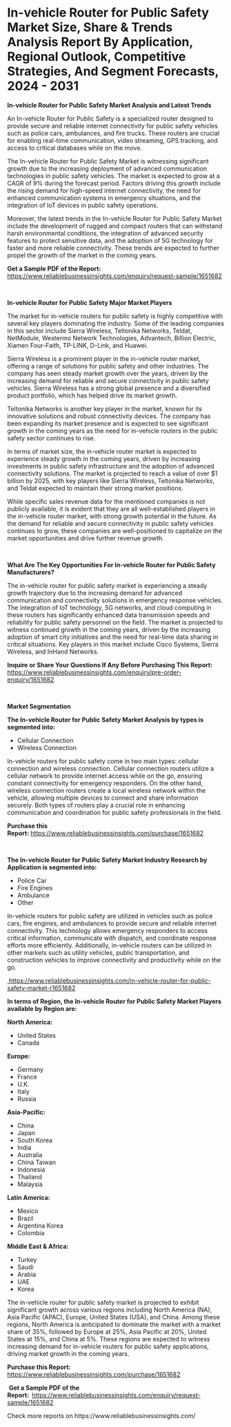 <p><h1>In-vehicle Router for Public Safety Market Size, Share & Trends Analysis Report By Application, Regional Outlook, Competitive Strategies, And Segment Forecasts, 2024 - 2031</h1></p><p><strong>In-vehicle Router for Public Safety Market Analysis and Latest Trends</strong></p>
<p><p>An In-vehicle Router for Public Safety is a specialized router designed to provide secure and reliable internet connectivity for public safety vehicles such as police cars, ambulances, and fire trucks. These routers are crucial for enabling real-time communication, video streaming, GPS tracking, and access to critical databases while on the move.</p><p>The In-vehicle Router for Public Safety Market is witnessing significant growth due to the increasing deployment of advanced communication technologies in public safety vehicles. The market is expected to grow at a CAGR of 9% during the forecast period. Factors driving this growth include the rising demand for high-speed internet connectivity, the need for enhanced communication systems in emergency situations, and the integration of IoT devices in public safety operations.</p><p>Moreover, the latest trends in the In-vehicle Router for Public Safety Market include the development of rugged and compact routers that can withstand harsh environmental conditions, the integration of advanced security features to protect sensitive data, and the adoption of 5G technology for faster and more reliable connectivity. These trends are expected to further propel the growth of the market in the coming years.</p></p>
<p><strong>Get a Sample PDF of the Report:&nbsp;</strong> <a href="https://www.reliablebusinessinsights.com/enquiry/request-sample/1651682">https://www.reliablebusinessinsights.com/enquiry/request-sample/1651682</a></p>
<p>&nbsp;</p>
<p><strong>In-vehicle Router for Public Safety Major Market Players</strong></p>
<p><p>The market for in-vehicle routers for public safety is highly competitive with several key players dominating the industry. Some of the leading companies in this sector include Sierra Wireless, Teltonika Networks, Teldat, NetModule, Westermo Network Technologies, Advantech, Billion Electric, Xiamen Four-Faith, TP-LINK, D-Link, and Huawei.</p><p>Sierra Wireless is a prominent player in the in-vehicle router market, offering a range of solutions for public safety and other industries. The company has seen steady market growth over the years, driven by the increasing demand for reliable and secure connectivity in public safety vehicles. Sierra Wireless has a strong global presence and a diversified product portfolio, which has helped drive its market growth.</p><p>Teltonika Networks is another key player in the market, known for its innovative solutions and robust connectivity devices. The company has been expanding its market presence and is expected to see significant growth in the coming years as the need for in-vehicle routers in the public safety sector continues to rise.</p><p>In terms of market size, the in-vehicle router market is expected to experience steady growth in the coming years, driven by increasing investments in public safety infrastructure and the adoption of advanced connectivity solutions. The market is projected to reach a value of over $1 billion by 2025, with key players like Sierra Wireless, Teltonika Networks, and Teldat expected to maintain their strong market positions.</p><p>While specific sales revenue data for the mentioned companies is not publicly available, it is evident that they are all well-established players in the in-vehicle router market, with strong growth potential in the future. As the demand for reliable and secure connectivity in public safety vehicles continues to grow, these companies are well-positioned to capitalize on the market opportunities and drive further revenue growth.</p></p>
<p>&nbsp;</p>
<p><strong>What Are The Key Opportunities For In-vehicle Router for Public Safety Manufacturers?</strong></p>
<p><p>The in-vehicle router for public safety market is experiencing a steady growth trajectory due to the increasing demand for advanced communication and connectivity solutions in emergency response vehicles. The integration of IoT technology, 5G networks, and cloud computing in these routers has significantly enhanced data transmission speeds and reliability for public safety personnel on the field. The market is projected to witness continued growth in the coming years, driven by the increasing adoption of smart city initiatives and the need for real-time data sharing in critical situations. Key players in this market include Cisco Systems, Sierra Wireless, and InHand Networks.</p></p>
<p><strong>Inquire or Share Your Questions If Any Before Purchasing This Report:</strong> <a href="https://www.reliablebusinessinsights.com/enquiry/pre-order-enquiry/1651682">https://www.reliablebusinessinsights.com/enquiry/pre-order-enquiry/1651682</a></p>
<p>&nbsp;</p>
<p><strong>Market Segmentation</strong></p>
<p><strong>The In-vehicle Router for Public Safety Market Analysis by types is segmented into:</strong></p>
<p><ul><li>Cellular Connection</li><li>Wireless Connection</li></ul></p>
<p><p>In-vehicle routers for public safety come in two main types: cellular connection and wireless connection. Cellular connection routers utilize a cellular network to provide internet access while on the go, ensuring constant connectivity for emergency responders. On the other hand, wireless connection routers create a local wireless network within the vehicle, allowing multiple devices to connect and share information securely. Both types of routers play a crucial role in enhancing communication and coordination for public safety professionals in the field.</p></p>
<p><strong>Purchase this Report:&nbsp;</strong><a href="https://www.reliablebusinessinsights.com/purchase/1651682">https://www.reliablebusinessinsights.com/purchase/1651682</a></p>
<p>&nbsp;</p>
<p><strong>The In-vehicle Router for Public Safety Market Industry Research by Application is segmented into:</strong></p>
<p><ul><li>Police Car</li><li>Fire Engines</li><li>Ambulance</li><li>Other</li></ul></p>
<p><p>In-vehicle routers for public safety are utilized in vehicles such as police cars, fire engines, and ambulances to provide secure and reliable internet connectivity. This technology allows emergency responders to access critical information, communicate with dispatch, and coordinate response efforts more efficiently. Additionally, in-vehicle routers can be utilized in other markets such as utility vehicles, public transportation, and construction vehicles to improve connectivity and productivity while on the go.</p></p>
<p><a href="https://www.reliablebusinessinsights.com/in-vehicle-router-for-public-safety-market-r1651682">&nbsp;https://www.reliablebusinessinsights.com/in-vehicle-router-for-public-safety-market-r1651682</a></p>
<p><strong>In terms of Region, the In-vehicle Router for Public Safety Market Players available by Region are:</strong></p>
<p>
    <p> <strong> North America: </strong>
        <ul>
            <li>United States</li>
            <li>Canada</li>
        </ul>
        </p> 
    <p> <strong> Europe: </strong>
        <ul>
            <li>Germany</li>
            <li>France</li>
            <li>U.K.</li>
            <li>Italy</li>
            <li>Russia</li>
        </ul>
        </p> 
    <p> <strong> Asia-Pacific: </strong>
        <ul>
            <li>China</li>
            <li>Japan</li>
            <li>South Korea</li>
            <li>India</li>
            <li>Australia</li>
            <li>China Taiwan</li>
            <li>Indonesia</li>
            <li>Thailand</li>
            <li>Malaysia</li>
        </ul>
        </p> 
    <p> <strong> Latin America: </strong>
        <ul>
            <li>Mexico</li>
            <li>Brazil</li>
            <li>Argentina Korea</li>
            <li>Colombia</li>
        </ul>
        </p> 
    <p> <strong> Middle East & Africa: </strong>
        <ul>
            <li>Turkey</li>
            <li>Saudi</li>
            <li>Arabia</li>
            <li>UAE</li>
            <li>Korea</li>
        </ul>
    </p>
    </p>
<p><p>The in-vehicle router for public safety market is projected to exhibit significant growth across various regions including North America (NA), Asia Pacific (APAC), Europe, United States (USA), and China. Among these regions, North America is anticipated to dominate the market with a market share of 35%, followed by Europe at 25%, Asia Pacific at 20%, United States at 15%, and China at 5%. These regions are expected to witness increasing demand for in-vehicle routers for public safety applications, driving market growth in the coming years.</p></p>
<p><strong>Purchase this Report: </strong><a href="https://www.reliablebusinessinsights.com/purchase/1651682">https://www.reliablebusinessinsights.com/purchase/1651682</a></p>
<p>&nbsp;<strong>Get a Sample PDF of the Report:&nbsp;&nbsp;</strong><a href="https://www.reliablebusinessinsights.com/enquiry/request-sample/1651682">https://www.reliablebusinessinsights.com/enquiry/request-sample/1651682</a></p>
<p><strong></strong></p>
<p>Check more reports on https://www.reliablebusinessinsights.com/</p>